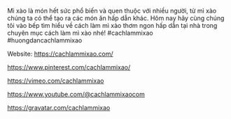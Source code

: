 <p>M&igrave; x&agrave;o l&agrave; m&oacute;n hết sức phổ biến v&agrave; quen thuộc với nhiều người, từ m&igrave; x&agrave;o ch&uacute;ng ta c&oacute; thể tạo ra c&aacute;c m&oacute;n ăn hấp dẫn kh&aacute;c. H&ocirc;m nay h&atilde;y c&ugrave;ng ch&uacute;ng t&ocirc;i v&agrave;o bếp t&igrave;m hiểu về c&aacute;ch l&agrave;m m&igrave; x&agrave;o thơm ngon hấp dẫn tại nh&agrave; trong chuy&ecirc;n mục c&aacute;ch l&agrave;m m&igrave; x&agrave;o nh&eacute;! #cachlammixao #huongdancachlammixao</p>
<p>Website: <a href="https://cachlammixao.com/">https://cachlammixao.com/</a></p>
<p><a href="https://www.pinterest.com/cachlammixao/">https://www.pinterest.com/cachlammixao/</a></p>
<p><a href="https://vimeo.com/cachlammixao">https://vimeo.com/cachlammixao</a></p>
<p><a href="https://www.youtube.com/@cachlammixaocom">https://www.youtube.com/@cachlammixaocom</a></p>
<p><a href="https://gravatar.com/cachlammixao">https://gravatar.com/cachlammixao</a></p>

